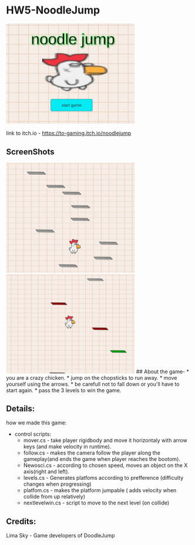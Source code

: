 # HW5-NoodleJump

<img src="noodleJumpStart.jpg" width="350" title="hover text">

link to itch.io - https://to-gaming.itch.io/noodlejump

## ScreenShots 
<img src="noodleJumpL1.jpg" width="350" title="hover text">
<img src="noodleJumpL2.jpg" width="350" title="hover text">
## About the game-
* you are a crazy chicken.
* jump on the chopsticks to run away.
* move yourself using the arrows.
* be carefull not to fall down or you'll have to start again.
* pass the 3 levels to win the game.

## Details:
how we made this game:
* control scripts: 
  * mover.cs - take player rigidbody and move it horizontaly with arrow keys (and make velocity in runtime).
  * follow.cs - makes the camera follow the player along the gameplay(and ends the game when player reaches the bootom).
  * Newosci.cs - according to chosen speed, moves an object on the X axis(right and left).
  * levels.cs - Generates platfoms according to prefference (difficulty changes when progressing)
  * platfom.cs - makes the platform jumpable ( adds velocity when collide from up relatively)
  * nextlevelwin.cs - script to move to the next level (on collide)

## Credits:
 Lima Sky - Game developers of DoodleJump
